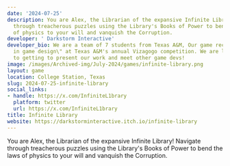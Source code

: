```yaml
---
date: '2024-07-25'
description: You are Alex, the Librarian of the expansive Infinite Library! Navigate
  through treacherous puzzles using the Library's Books of Power to bend the laws
  of physics to your will and vanquish the Corruption.
developer: ' Darkstorm Interactive'
developer_bio: We are a team of 7 students from Texas A&M, Our game received \"Best
  in game design\" at Texas A&M's annual Vizagogo competition. We are looking forward
  to getting to present our work and meet other game devs!
image: /images/Archived-img/July-2024/games/infinite-library.png
layout: game
location: College Station, Texas
slug: 2024-07-25-infinite-library
social_links:
- handle: https://x.com/InfiniteL1brary
  platform: twitter
  url: https://x.com/InfiniteL1brary
title: Infinite Library
website: https://darkstorminteractive.itch.io/infinite-library
---
```


You are Alex, the Librarian of the expansive Infinite Library! Navigate through treacherous puzzles using the Library's Books of Power to bend the laws of physics to your will and vanquish the Corruption.